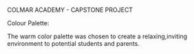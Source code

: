 COLMAR ACADEMY - CAPSTONE PROJECT

Colour Palette:

The warm color palette was chosen to create a relaxing,inviting environment to potential students and parents.
